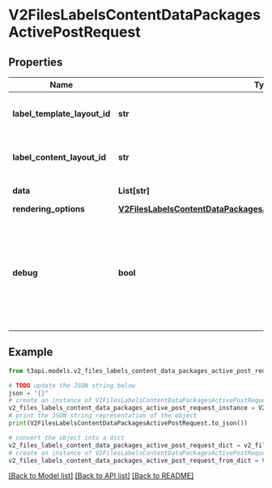 # V2FilesLabelsContentDataPackagesActivePostRequest


## Properties

Name | Type | Description | Notes
------------ | ------------- | ------------- | -------------
**label_template_layout_id** | **str** | The identifier for the label template configuration | 
**label_content_layout_id** | **str** | The identifier for the label content configuration. | 
**data** | **List[str]** | An array of tags | 
**rendering_options** | [**V2FilesLabelsContentDataPackagesActivePostRequestRenderingOptions**](V2FilesLabelsContentDataPackagesActivePostRequestRenderingOptions.md) |  | [optional] 
**debug** | **bool** | When set to true, draws bounding boxes around the label containers, the printable area, and the individual elements per label. | [optional] 

## Example

```python
from t3api.models.v2_files_labels_content_data_packages_active_post_request import V2FilesLabelsContentDataPackagesActivePostRequest

# TODO update the JSON string below
json = "{}"
# create an instance of V2FilesLabelsContentDataPackagesActivePostRequest from a JSON string
v2_files_labels_content_data_packages_active_post_request_instance = V2FilesLabelsContentDataPackagesActivePostRequest.from_json(json)
# print the JSON string representation of the object
print(V2FilesLabelsContentDataPackagesActivePostRequest.to_json())

# convert the object into a dict
v2_files_labels_content_data_packages_active_post_request_dict = v2_files_labels_content_data_packages_active_post_request_instance.to_dict()
# create an instance of V2FilesLabelsContentDataPackagesActivePostRequest from a dict
v2_files_labels_content_data_packages_active_post_request_from_dict = V2FilesLabelsContentDataPackagesActivePostRequest.from_dict(v2_files_labels_content_data_packages_active_post_request_dict)
```
[[Back to Model list]](../README.md#documentation-for-models) [[Back to API list]](../README.md#documentation-for-api-endpoints) [[Back to README]](../README.md)


